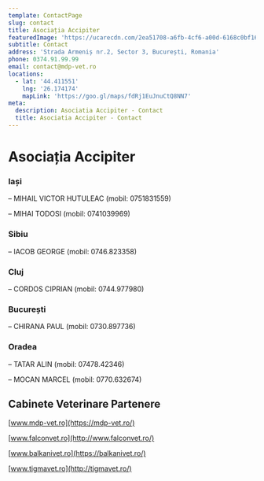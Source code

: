 ```yaml
---
template: ContactPage
slug: contact
title: Asociația Accipiter
featuredImage: 'https://ucarecdn.com/2ea51708-a6fb-4cf6-a00d-6168c0bf1636/'
subtitle: Contact
address: 'Strada Armeniș nr.2, Sector 3, București, Romania'
phone: 0374.91.99.99
email: contact@mdp-vet.ro
locations:
  - lat: '44.411551'
    lng: '26.174174'
    mapLink: 'https://goo.gl/maps/fdRj1EuJnuCtQ8NN7'
meta:
  description: Asociatia Accipiter - Contact
  title: Asociatia Accipiter - Contact
---
```

# Asociația Accipiter

### Iași

– MIHAIL VICTOR HUTULEAC (mobil: 0751831559)

– MIHAI TODOSI (mobil: 0741039969)

### Sibiu

– IACOB GEORGE (mobil: 0746.823358)

### Cluj

– CORDOS CIPRIAN (mobil: 0744.977980)

### București

– CHIRANA PAUL (mobil: 0730.897736)

### Oradea

– TATAR ALIN (mobil: 07478.42346)

– MOCAN MARCEL (mobil: 0770.632674)

## Cabinete Veterinare Partenere

[www.mdp-vet.ro](https://mdp-vet.ro/)

[www.falconvet.ro](http://www.falconvet.ro/)

[www.balkanivet.ro](https://balkanivet.ro/)

[www.tigmavet.ro](http://tigmavet.ro/)
